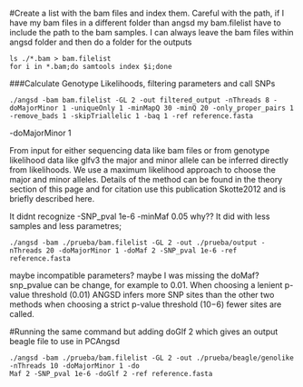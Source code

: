  #Create a list with the bam files and index them. Careful with the path, if I have my bam files in a different folder than angsd my bam.filelist have to include the path to the bam samples. I can
 always leave the bam files within angsd folder and then do a folder for the outputs

```
ls ./*.bam > bam.filelist
for i in *.bam;do samtools index $i;done
```

 ###Calculate Genotype Likelihoods, filtering parameters and call SNPs
 ```
 ./angsd -bam bam.filelist -GL 2 -out filtered_output -nThreads 8 -doMajorMinor 1 -uniqueOnly 1 -minMapQ 30 -minQ 20 -only_proper_pairs 1 -remove_bads 1 -skipTriallelic 1 -baq 1 -ref reference.fasta
 ```
 -doMajorMinor 1

 From input for either sequencing data like bam files or from genotype likelihood data like glfv3 the major and minor allele can be inferred directly from likelihoods. We use a maximum likelihood approach to choose the major and minor alleles. Details of the method can be found in the theory section of this page and for citation use this publication Skotte2012 and is briefly described here. 

 It didnt recognize -SNP_pval 1e-6 -minMaf 0.05 why?? It did with less samples and less parametres; 
 ```
./angsd -bam ./prueba/bam.filelist -GL 2 -out ./prueba/output -nThreads 20 -doMajorMinor 1 -doMaf 2 -SNP_pval 1e-6 -ref reference.fasta
```
maybe incompatible parameters? maybe I was missing the doMaf? snp_pvalue can be change, for example to 0.01.  When choosing a lenient p-value threshold (0.01) ANGSD infers more SNP sites than the other two methods when choosing a strict p-value threshold (10−6) fewer sites are called.

#Running the same command but adding doGlf 2 which gives an output beagle file to use in PCAngsd
```
./angsd -bam ./prueba/bam.filelist -GL 2 -out ./prueba/beagle/genolike -nThreads 10 -doMajorMinor 1 -do
Maf 2 -SNP_pval 1e-6 -doGlf 2 -ref reference.fasta
```
 
